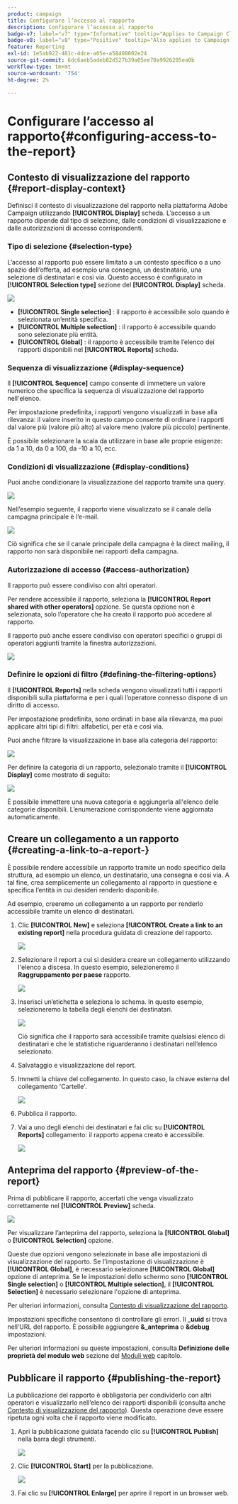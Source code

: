 ```yaml
---
product: campaign
title: Configurare l’accesso al rapporto
description: Configurare l’accesso al rapporto
badge-v7: label="v7" type="Informative" tooltip="Applies to Campaign Classic v7"
badge-v8: label="v8" type="Positive" tooltip="Also applies to Campaign v8"
feature: Reporting
exl-id: 1e5ab922-481c-4dce-a05e-a58408002e24
source-git-commit: 6dc6aeb5adeb82d527b39a05ee70a9926205ea0b
workflow-type: tm+mt
source-wordcount: '754'
ht-degree: 2%

---
```


# Configurare l’accesso al rapporto{#configuring-access-to-the-report}



## Contesto di visualizzazione del rapporto {#report-display-context}

Definisci il contesto di visualizzazione del rapporto nella piattaforma Adobe Campaign utilizzando **[!UICONTROL Display]** scheda. L’accesso a un rapporto dipende dal tipo di selezione, dalle condizioni di visualizzazione e dalle autorizzazioni di accesso corrispondenti.

### Tipo di selezione {#selection-type}

L’accesso al rapporto può essere limitato a un contesto specifico o a uno spazio dell’offerta, ad esempio una consegna, un destinatario, una selezione di destinatari e così via. Questo accesso è configurato in **[!UICONTROL Selection type]** sezione del **[!UICONTROL Display]** scheda.

![](assets/s_ncs_advuser_report_visibility_4.png)

* **[!UICONTROL Single selection]** : il rapporto è accessibile solo quando è selezionata un’entità specifica.
* **[!UICONTROL Multiple selection]** : il rapporto è accessibile quando sono selezionate più entità.
* **[!UICONTROL Global]** : il rapporto è accessibile tramite l’elenco dei rapporti disponibili nel **[!UICONTROL Reports]** scheda.

### Sequenza di visualizzazione {#display-sequence}

Il **[!UICONTROL Sequence]** campo consente di immettere un valore numerico che specifica la sequenza di visualizzazione del rapporto nell&#39;elenco.

Per impostazione predefinita, i rapporti vengono visualizzati in base alla rilevanza: il valore inserito in questo campo consente di ordinare i rapporti dal valore più (valore più alto) al valore meno (valore più piccolo) pertinente.

È possibile selezionare la scala da utilizzare in base alle proprie esigenze: da 1 a 10, da 0 a 100, da -10 a 10, ecc.

### Condizioni di visualizzazione {#display-conditions}

Puoi anche condizionare la visualizzazione del rapporto tramite una query.

![](assets/s_ncs_advuser_report_visibility_5.png)

Nell’esempio seguente, il rapporto viene visualizzato se il canale della campagna principale è l’e-mail.

![](assets/s_ncs_advuser_report_visibility_6.png)

Ciò significa che se il canale principale della campagna è la direct mailing, il rapporto non sarà disponibile nei rapporti della campagna.

### Autorizzazione di accesso {#access-authorization}

Il rapporto può essere condiviso con altri operatori.

Per rendere accessibile il rapporto, seleziona la **[!UICONTROL Report shared with other operators]** opzione. Se questa opzione non è selezionata, solo l’operatore che ha creato il rapporto può accedere al rapporto.

Il rapporto può anche essere condiviso con operatori specifici o gruppi di operatori aggiunti tramite la finestra autorizzazioni.

![](assets/s_ncs_advuser_report_visibility_8.png)

### Definire le opzioni di filtro {#defining-the-filtering-options}

Il **[!UICONTROL Reports]** nella scheda vengono visualizzati tutti i rapporti disponibili sulla piattaforma e per i quali l’operatore connesso dispone di un diritto di accesso.

Per impostazione predefinita, sono ordinati in base alla rilevanza, ma puoi applicare altri tipi di filtri: alfabetici, per età e così via.

Puoi anche filtrare la visualizzazione in base alla categoria del rapporto:

![](assets/report_ovv_select_type.png)

Per definire la categoria di un rapporto, selezionalo tramite il **[!UICONTROL Display]** come mostrato di seguito:

![](assets/report_select_category.png)

È possibile immettere una nuova categoria e aggiungerla all&#39;elenco delle categorie disponibili. L’enumerazione corrispondente viene aggiornata automaticamente.

## Creare un collegamento a un rapporto {#creating-a-link-to-a-report-}

È possibile rendere accessibile un rapporto tramite un nodo specifico della struttura, ad esempio un elenco, un destinatario, una consegna e così via. A tal fine, crea semplicemente un collegamento al rapporto in questione e specifica l’entità in cui desideri renderlo disponibile.

Ad esempio, creeremo un collegamento a un rapporto per renderlo accessibile tramite un elenco di destinatari.

1. Clic **[!UICONTROL New]** e seleziona **[!UICONTROL Create a link to an existing report]** nella procedura guidata di creazione del rapporto.

   ![](assets/s_ncs_advuser_report_wizard_link_01.png)

1. Selezionare il report a cui si desidera creare un collegamento utilizzando l&#39;elenco a discesa. In questo esempio, selezioneremo il **Raggruppamento per paese** rapporto.

   ![](assets/s_ncs_advuser_report_wizard_link_02.png)

1. Inserisci un’etichetta e seleziona lo schema. In questo esempio, selezioneremo la tabella degli elenchi dei destinatari.

   ![](assets/s_ncs_advuser_report_wizard_link_03.png)

   Ciò significa che il rapporto sarà accessibile tramite qualsiasi elenco di destinatari e che le statistiche riguarderanno i destinatari nell’elenco selezionato.

1. Salvataggio e visualizzazione del report.
1. Immetti la chiave del collegamento. In questo caso, la chiave esterna del collegamento &#39;Cartelle&#39;.

   ![](assets/s_ncs_advuser_report_wizard_link_04.png)

1. Pubblica il rapporto.
1. Vai a uno degli elenchi dei destinatari e fai clic su **[!UICONTROL Reports]** collegamento: il rapporto appena creato è accessibile.

   ![](assets/s_ncs_advuser_report_wizard_link_05.png)

## Anteprima del rapporto {#preview-of-the-report}

Prima di pubblicare il rapporto, accertati che venga visualizzato correttamente nel **[!UICONTROL Preview]** scheda.

![](assets/s_ncs_advuser_report_preview_01.png)

Per visualizzare l’anteprima del rapporto, seleziona la **[!UICONTROL Global]** o **[!UICONTROL Selection]** opzione.

Queste due opzioni vengono selezionate in base alle impostazioni di visualizzazione del rapporto. Se l&#39;impostazione di visualizzazione è **[!UICONTROL Global]**, è necessario selezionare **[!UICONTROL Global]** opzione di anteprima. Se le impostazioni dello schermo sono **[!UICONTROL Single selection]** o **[!UICONTROL Multiple selection]**, il **[!UICONTROL Selection]** è necessario selezionare l&#39;opzione di anteprima.

Per ulteriori informazioni, consulta [Contesto di visualizzazione del rapporto](#report-display-context).

Impostazioni specifiche consentono di controllare gli errori. Il **_uuid** si trova nell’URL del rapporto. È possibile aggiungere **&amp;_anteprima** o **&amp;debug** impostazioni.

Per ulteriori informazioni su queste impostazioni, consulta **Definizione delle proprietà del modulo web** sezione del [Moduli web](../../web/using/about-web-forms.md) capitolo.

## Pubblicare il rapporto {#publishing-the-report}

La pubblicazione del rapporto è obbligatoria per condividerlo con altri operatori e visualizzarlo nell’elenco dei rapporti disponibili (consulta anche [Contesto di visualizzazione del rapporto](#report-display-context)). Questa operazione deve essere ripetuta ogni volta che il rapporto viene modificato.

1. Apri la pubblicazione guidata facendo clic su **[!UICONTROL Publish]** nella barra degli strumenti.

   ![](assets/s_ncs_advuser_report_publish_01.png)

1. Clic **[!UICONTROL Start]** per la pubblicazione.

   ![](assets/s_ncs_advuser_report_publish_02.png)

1. Fai clic su **[!UICONTROL Enlarge]** per aprire il report in un browser web.
